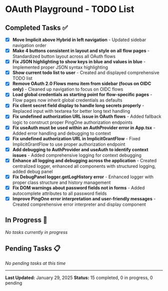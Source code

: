 # OAuth Playground - TODO List

## Completed Tasks ✅

- [x] **Move Implicit above Hybrid in left navigation** - Updated sidebar navigation order
- [x] **Make 4 buttons consistent in layout and style on all flow pages** - Standardized button layout across all OAuth flows
- [x] **Fix JSON highlighting to show keys in blue and values in blue** - Implemented proper JSON syntax highlighting
- [x] **Show current todo list to user** - Created and displayed comprehensive TODO list
- [x] **Remove OAuth 2.0 Flows menu item from sidebar (focus on OIDC only)** - Cleaned up navigation to focus on OIDC flows
- [x] **Load global credentials as starting point for flow-specific pages** - Flow pages now inherit global credentials as defaults
- [x] **Fix client secret field display to handle long secrets properly** - Replaced input with textarea for better long text handling
- [x] **Fix undefined authorization URL issue in OAuth flows** - Added fallback logic to construct proper PingOne authorization endpoints
- [x] **Fix useAuth must be used within an AuthProvider error in App.tsx** - Added error handling and debugging to context
- [x] **Fix undefined authorization URL in ImplicitGrantFlow** - Fixed ImplicitGrantFlow to use proper authorization endpoint
- [x] **Add debugging to AuthProvider and useAuth to identify context issues** - Added comprehensive logging for context debugging
- [x] **Enhance all logging and debugging across the application** - Created centralized logger, enhanced all components with structured logging, added debug panel
- [x] **Fix DebugPanel logger.getLogHistory error** - Enhanced logger with proper class structure and history management
- [x] **Fix DOM warnings about password fields not in forms** - Added autocomplete attributes to all password fields
- [x] **Improve PingOne error interpretation and user-friendly messages** - Created comprehensive error interpreter and display component

## In Progress 🔄

*No tasks currently in progress*

## Pending Tasks 📋

*No pending tasks at this time*

---

**Last Updated:** January 29, 2025
**Status:** 15 completed, 0 in progress, 0 pending